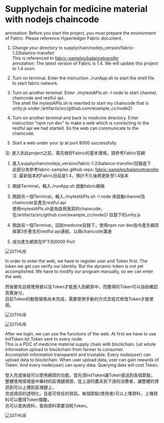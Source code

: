 # Supplychain for medicine material with nodejs chaincode

annotation: Before you start the project, you must prepare the environment of Fabric. Please reference Hyperledger Fabric document.

1. Change your directory to supplychain/nodejs_version/fabric-1.2/balance-transfer/  
This is referenced to [fabric-samples/balancetransfer](https://github.com/hyperledger/fabric-samples/tree/release-1.2/balance-transfer)  
annotation: The latest version of Fabric is 1.4. We will update this project to 1.4 soon.

2. Turn on terminal. Enter the instruction ./runApp.sh to start the shell file to start fabric network.

3. Turn on another terminal. Enter ./mytestAPIs.sh -l node to start channel, chaincode and restful api.  
The shell file mytestAPIs.sh is rewrited to start my chaincode that is unity.js under /artifacts/src/github.com/example_cc/node2/.

4. Turn on another terminal and back to medicine directory. Enter instruction "npm run dev" to make a web which is connecting to the restful api we had started. So the web can communicate to the chaincode.

5. Start a web under your Ip at port 8000 successfully.

注: 進入到此project之前，需先做好Fabric的基本環境，請參考Fabric官網

1. 進入supplychain/nodejs_version/fabric-1.2/balance-transfer/目錄底下  
此部分為參考fabric-samples github repo:
[fabric-samples/balancetransfer](https://github.com/hyperledger/fabric-samples/tree/release-1.2/balance-transfer)  
注: 最新版本的Fabric目前是1.4，預計不久後將更新至1.4版本

2. 開啟Terminal，輸入./runApp.sh 啟動fabric網絡

3. 開啟另一個Terminal，輸入./mytestAPIs.sh -l node 來啟動channel及chaincode並產生restful api  
使用mytestAPIs.sh是為啟用我寫的chaincode，在/artifacts/src/github.com/example_cc/node2/ 目錄下的unity.js

4. 開啟另一個Terminal，回到medicine目錄下，使用npm run dev指令產生網頁與第3步產生的restful api連結，以與chaincode溝通

5. 成功產生網頁在IP下的8000 Port

![GITHUB](https://github.com/a037580238/supplychain/blob/master/nodejs_version/home.PNG "Home")

In order to enter the web, we have to register user and Token first. The token we get can verify our identity.
But the dynamic token is not yet accomplished. We have to modify our program manually, so we can enter the web.

然後要先註冊使用者以及Token才能進入到網頁中，而獲得的Token可以協助確認真實身分，  
目前Token的動態替換尚未完成，需要使用手動的方式去程式修改Token才能使用。

![GITHUB](https://github.com/a037580238/supplychain/blob/master/nodejs_version/registerToken.PNG "registerToken")

![GITHUB](https://github.com/a037580238/supplychain/blob/master/nodejs_version/registerUser.PNG "registerUser")

After we login, we can use the functions of the web. At first we have to use InitToken let Token sent to every node.  
This is a POC of medicine material supply chain with blockchain. Let whole information upload to blockchain from farmer to consumer.  
Accomplish information transparent and trustable. Every node(user) can upload data to blockchain. When user upload data, user can gain rewards of Token.   And every node(user) can query data. Querying data will cost Token.

登入完成後就可以使用網頁的功能，首先須InitToken讓Token發送到各個節點，  
整體使用情境是中藥材的區塊鏈溯源，從上游的農夫到下游的消費者，讓整體的資訊到可以上傳到區塊鏈上，  
完成資訊的透明化，且是可信任的資訊。每個節點(使用者)可以上傳資料，上傳資料可以獲得Token獎勵，  
也可以查詢資料，查詢資料需要消耗Token。

![GITHUB](https://github.com/a037580238/supplychain/blob/master/nodejs_version/functions.PNG "functions")
